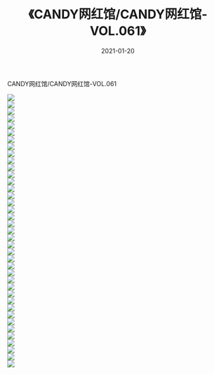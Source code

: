 ﻿---
layout: post
title:  《CANDY网红馆/CANDY网红馆-VOL.061》
date:   2021-01-20
img: http://img.660000.xyz/Sharelink/网络美图/2021/CANDY网红馆/CANDY网红馆-VOL.061/000.jpg
categories: [美女, 清纯, 唯美]
---

CANDY网红馆/CANDY网红馆-VOL.061

 ![](http://img.660000.xyz/Sharelink/网络美图/2021/CANDY网红馆/CANDY网红馆-VOL.061/001.jpg) <br>![](http://img.660000.xyz/Sharelink/网络美图/2021/CANDY网红馆/CANDY网红馆-VOL.061/002.jpg) <br>![](http://img.660000.xyz/Sharelink/网络美图/2021/CANDY网红馆/CANDY网红馆-VOL.061/003.jpg) <br>![](http://img.660000.xyz/Sharelink/网络美图/2021/CANDY网红馆/CANDY网红馆-VOL.061/004.jpg) <br>![](http://img.660000.xyz/Sharelink/网络美图/2021/CANDY网红馆/CANDY网红馆-VOL.061/005.jpg) <br>![](http://img.660000.xyz/Sharelink/网络美图/2021/CANDY网红馆/CANDY网红馆-VOL.061/006.jpg) <br>![](http://img.660000.xyz/Sharelink/网络美图/2021/CANDY网红馆/CANDY网红馆-VOL.061/007.jpg) <br>![](http://img.660000.xyz/Sharelink/网络美图/2021/CANDY网红馆/CANDY网红馆-VOL.061/008.jpg) <br>![](http://img.660000.xyz/Sharelink/网络美图/2021/CANDY网红馆/CANDY网红馆-VOL.061/009.jpg) <br>![](http://img.660000.xyz/Sharelink/网络美图/2021/CANDY网红馆/CANDY网红馆-VOL.061/010.jpg) <br>![](http://img.660000.xyz/Sharelink/网络美图/2021/CANDY网红馆/CANDY网红馆-VOL.061/011.jpg) <br>![](http://img.660000.xyz/Sharelink/网络美图/2021/CANDY网红馆/CANDY网红馆-VOL.061/012.jpg) <br>![](http://img.660000.xyz/Sharelink/网络美图/2021/CANDY网红馆/CANDY网红馆-VOL.061/013.jpg) <br>![](http://img.660000.xyz/Sharelink/网络美图/2021/CANDY网红馆/CANDY网红馆-VOL.061/014.jpg) <br>![](http://img.660000.xyz/Sharelink/网络美图/2021/CANDY网红馆/CANDY网红馆-VOL.061/015.jpg) <br>![](http://img.660000.xyz/Sharelink/网络美图/2021/CANDY网红馆/CANDY网红馆-VOL.061/016.jpg) <br>![](http://img.660000.xyz/Sharelink/网络美图/2021/CANDY网红馆/CANDY网红馆-VOL.061/017.jpg) <br>![](http://img.660000.xyz/Sharelink/网络美图/2021/CANDY网红馆/CANDY网红馆-VOL.061/018.jpg) <br>![](http://img.660000.xyz/Sharelink/网络美图/2021/CANDY网红馆/CANDY网红馆-VOL.061/019.jpg) <br>![](http://img.660000.xyz/Sharelink/网络美图/2021/CANDY网红馆/CANDY网红馆-VOL.061/020.jpg) <br>![](http://img.660000.xyz/Sharelink/网络美图/2021/CANDY网红馆/CANDY网红馆-VOL.061/021.jpg) <br>![](http://img.660000.xyz/Sharelink/网络美图/2021/CANDY网红馆/CANDY网红馆-VOL.061/022.jpg) <br>![](http://img.660000.xyz/Sharelink/网络美图/2021/CANDY网红馆/CANDY网红馆-VOL.061/023.jpg) <br>![](http://img.660000.xyz/Sharelink/网络美图/2021/CANDY网红馆/CANDY网红馆-VOL.061/024.jpg) <br>![](http://img.660000.xyz/Sharelink/网络美图/2021/CANDY网红馆/CANDY网红馆-VOL.061/025.jpg) <br>![](http://img.660000.xyz/Sharelink/网络美图/2021/CANDY网红馆/CANDY网红馆-VOL.061/026.jpg) <br>![](http://img.660000.xyz/Sharelink/网络美图/2021/CANDY网红馆/CANDY网红馆-VOL.061/027.jpg) <br>![](http://img.660000.xyz/Sharelink/网络美图/2021/CANDY网红馆/CANDY网红馆-VOL.061/028.jpg) <br>![](http://img.660000.xyz/Sharelink/网络美图/2021/CANDY网红馆/CANDY网红馆-VOL.061/029.jpg) <br>![](http://img.660000.xyz/Sharelink/网络美图/2021/CANDY网红馆/CANDY网红馆-VOL.061/030.jpg) <br>![](http://img.660000.xyz/Sharelink/网络美图/2021/CANDY网红馆/CANDY网红馆-VOL.061/031.jpg) <br>![](http://img.660000.xyz/Sharelink/网络美图/2021/CANDY网红馆/CANDY网红馆-VOL.061/032.jpg) <br>![](http://img.660000.xyz/Sharelink/网络美图/2021/CANDY网红馆/CANDY网红馆-VOL.061/033.jpg) <br>![](http://img.660000.xyz/Sharelink/网络美图/2021/CANDY网红馆/CANDY网红馆-VOL.061/034.jpg) <br>![](http://img.660000.xyz/Sharelink/网络美图/2021/CANDY网红馆/CANDY网红馆-VOL.061/035.jpg) <br>![](http://img.660000.xyz/Sharelink/网络美图/2021/CANDY网红馆/CANDY网红馆-VOL.061/036.jpg) <br>![](http://img.660000.xyz/Sharelink/网络美图/2021/CANDY网红馆/CANDY网红馆-VOL.061/037.jpg) <br>![](http://img.660000.xyz/Sharelink/网络美图/2021/CANDY网红馆/CANDY网红馆-VOL.061/038.jpg) <br>![](http://img.660000.xyz/Sharelink/网络美图/2021/CANDY网红馆/CANDY网红馆-VOL.061/039.jpg) <br>